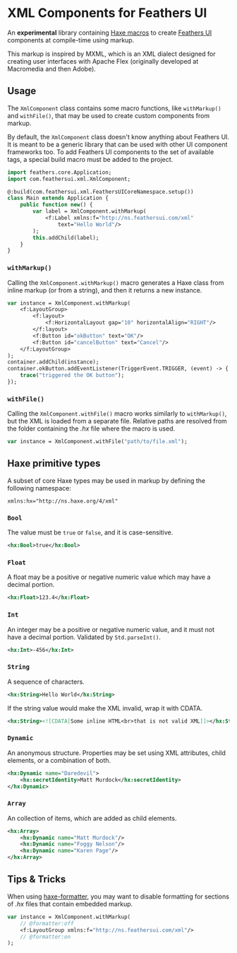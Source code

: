 # XML Components for Feathers UI

An **experimental** library containing [Haxe macros](https://haxe.org/manual/macro.html) to create [Feathers UI](https://feathersui.com/) components at compile-time using markup.

This markup is inspired by MXML, which is an XML dialect designed for creating user interfaces with Apache Flex (originally developed at Macromedia and then Adobe).

## Usage

The `XmlComponent` class contains some macro functions, like `withMarkup()` and `withFile()`, that may be used to create custom components from markup.

By default, the `XmlComponent` class doesn't know anything about Feathers UI. It is meant to be a generic library that can be used with other UI component frameworks too. To add Feathers UI components to the set of available tags, a special build macro must be added to the project.

```hx
import feathers.core.Application;
import com.feathersui.xml.XmlComponent;

@:build(com.feathersui.xml.FeathersUICoreNamespace.setup())
class Main extends Application {
	public function new() {
		var label = XmlComponent.withMarkup(
			<f:Label xmlns:f="http://ns.feathersui.com/xml"
				text="Hello World"/>
		);
		this.addChild(label);
	}
}
```

### `withMarkup()`

Calling the `XmlComponent.withMarkup()` macro generates a Haxe class from inline markup (or from a string), and then it returns a new instance.

```hx
var instance = XmlComponent.withMarkup(
	<f:LayoutGroup>
		<f:layout>
			<f:HorizontalLayout gap="10" horizontalAlign="RIGHT"/>
		</f:layout>
		<f:Button id="okButton" text="OK"/>
		<f:Button id="cancelButton" text="Cancel"/>
	</f:LayoutGroup>
);
container.addChild(instance);
container.okButton.addEventListener(TriggerEvent.TRIGGER, (event) -> {
	trace("triggered the OK button");
});
```

### `withFile()`

Calling the `XmlComponent.withFile()` macro works similarly to `withMarkup()`, but the XML is loaded from a separate file. Relative paths are resolved from the folder containing the _.hx_ file where the macro is used.

```hx
var instance = XmlComponent.withFile("path/to/file.xml");
```

## Haxe primitive types

A subset of core Haxe types may be used in markup by defining the following namespace: 

```
xmlns:hx="http://ns.haxe.org/4/xml"
```

### `Bool`

The value must be `true` or `false`, and it is case-sensitive.

```xml
<hx:Bool>true</hx:Bool>
```

### `Float`

A float may be a positive or negative numeric value which may have a decimal portion.

```xml
<hx:Float>123.4</hx:Float>
```

### `Int`

An integer may be a positive or negative numeric value, and it must not have a decimal portion. Validated by `Std.parseInt()`.

```xml
<hx:Int>-456</hx:Int>
```

### `String`

A sequence of characters.

```xml
<hx:String>Hello World</hx:String>
```

If the string value would make the XML invalid, wrap it with CDATA.

```xml
<hx:String><![CDATA[Some inline HTML<br>that is not valid XML]]></hx:String>
```

### `Dynamic`

An anonymous structure. Properties may be set using XML attributes, child elements, or a combination of both.

```xml
<hx:Dynamic name="Daredevil">
	<hx:secretIdentity>Matt Murdock</hx:secretIdentity>
</hx:Dynamic>
```

### `Array`

An collection of items, which are added as child elements.

```xml
<hx:Array>
	<hx:Dynamic name="Matt Murdock"/>
	<hx:Dynamic name="Foggy Nelson"/>
	<hx:Dynamic name="Karen Page"/>
</hx:Array>
```

## Tips & Tricks

When using [haxe-formatter](https://github.com/HaxeCheckstyle/haxe-formatter), you may want to disable formatting for sections of _.hx_ files that contain embedded markup.

```hx
var instance = XmlComponent.withMarkup(
	// @formatter:off
	<f:LayoutGroup xmlns:f="http://ns.feathersui.com/xml"/>
	// @formatter:on
);
```